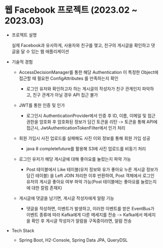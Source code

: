 # 웹 Facebook  프로젝트 (2023.02 ~ 2023.03)
- 프로젝트 설명 

  실제 Facebook과 유사하게, 사용자와 친구를 맺고, 친구의 게시글을 확인하고 댓글을 달 수 있는 웹 애플리케이션
  
* 기술적 경험


    * AccessDecisionManager를 통한 해당 Authentication 이 특정한 Object에 접근할 때 필요한 ConfigAttributes 를 만족하는지 확인
    
      * 로그인 유저와 확인하고자 하는 게시글의 작성자가 친구 관계인지 파악하고, 친구 관계가 아닐 경우 API 접근 불가
      
    * JWT를 통한 인증 및 인가
    
      * 로그인시 AuthenticationProvider에서 인증 후 ID, 이름, 이메일 및 접근 권한을 암호화 후 암호화된 정보가 담긴 토큰을 리턴 -> 토큰을 통해 API에 접근시, JwtAuthenticationTokenFilter에서 인가 처리
      
    * 회원 가입시 사진 업로드를 실패해도 사진 이외 정보를 통해 회원 가입 성공
    
      * java 8 completefuture를 활용해 S3에 사진 업로드를 비동기 처리
      
    * 로그인 유저가 해당 게시글에 대해 좋아요를 눌렀는지 파악 가능
    
      * Post 테이블에서 Like 테이블(유저 정보와 유가 좋아요 누른 게시글 정보가 담긴 테이블) 을 Left JOIN 처리한 이후 반환하여, Post 객체에서 로그인 유저의 게시글 좋아요 여부 파악 가능(Post 테이블에는 좋아요를 눌렀는지에 대한 칼럼 존재X)

    * 게시글에 댓글을 남기면, 게시글 작성자에게 알람 기능

       * 댓글을 작성하면, 이벤트가 발생하고, 이러한 이벤트를 받은 EventBus가 이벤트 종류에 따라 Kafka에게 다른 메세지를 전송 -> Kafka에서 메세지을 확인 후  게시글 작성자가 알람을 구독중이라면, 알람 전송
      
      
      
      
      
* Tech Stack

  * Spring Boot, H2-Console, Spring Data JPA, QueryDSL
